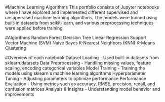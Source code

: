 #Machine Learning Algorithms
This portfolio consists of Jupyter notebooks where I have explored and implemented different supervised and unsupervised machine learning algorithms. The models were trained using built-in datasets from scikit-learn, and various preprocessing techniques were applied before training.

#Algorithms
Random Forest
Decision Tree
Linear Regression
Support Vector Machine (SVM)
Naive Bayes
K-Nearest Neighbors (KNN)
K-Means Clustering

#Overview of each notebook
Dataset Loading - Used built-in datasets from sklearn.datasets
Data Preprocessing - Handling missing values, feature scaling, encoding categorical variables
Model Training - Training the models using sklearn's machine learning algorithms
Hyperparameter Tuning - Adjusting parameters to optimize performance
Performance Evaluation - Using metrics such as accuracy, RMSE, precision, recall, and confusion matrices
Analysis & Insights - Understanding model behavior and improvements

